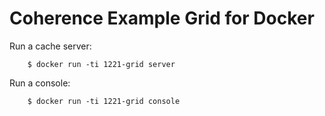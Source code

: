 Coherence Example Grid for Docker
==============

Run a cache server:

        $ docker run -ti 1221-grid server

Run a console:

        $ docker run -ti 1221-grid console
